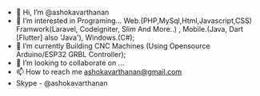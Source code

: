 - 👋 Hi, I’m @ashokavarthanan
- 👀 I’m interested in Programing... Web.(PHP,MySql,Html,Javascript,CSS) Framwork(Laravel, Codeigniter, Slim And More..) , Mobile.(Java, Dart [Flutter] also 'Java'), Windows.(C#); 
- 🌱 I’m currently Building CNC Machines (Using Opensource Arduino/ESP32 GRBL Controller);
- 💞️ I’m looking to collaborate on ...
- 📫 How to reach me ashokavarthanan@gmail.com 
-    Skype - @ashokavarthanan


<!---
ashokavarthanan/ashokavarthanan is a ✨ special ✨ repository because its `README.md` (this file) appears on your GitHub profile.
You can click the Preview link to take a look at your changes.
--->
